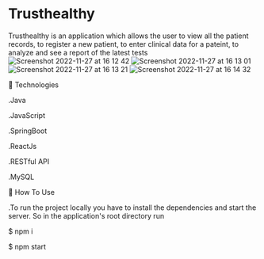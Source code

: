 # Trusthealthy

Trusthealthy is an application which allows the user to view all the patient records, to register a new patient, to enter clinical data for a pateint, to analyze and see a report of the latest tests
![Screenshot 2022-11-27 at 16 12 42](https://user-images.githubusercontent.com/89795037/204162399-9b0a9a63-2d64-49a8-8448-8a135fefc0e5.png)
![Screenshot 2022-11-27 at 16 13 01](https://user-images.githubusercontent.com/89795037/204162409-51b708de-e52d-4be4-8954-bfa9f2973950.png)
![Screenshot 2022-11-27 at 16 13 21](https://user-images.githubusercontent.com/89795037/204162421-e634a5b5-f848-4ed8-8fda-ed99f646e533.png)
![Screenshot 2022-11-27 at 16 14 32](https://user-images.githubusercontent.com/89795037/204162463-29cbf5ab-9f18-4c32-8298-717ca3e2e66c.png)


🚀 Technologies

.Java

.JavaScript

.SpringBoot

.ReactJs

.RESTful API

.MySQL

📘 How To Use

.To run the project locally you have to install the dependencies and start the server. So in the application's root directory run

$ npm i

$ npm start
